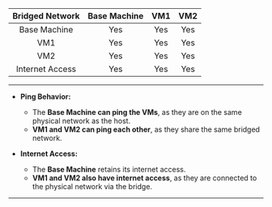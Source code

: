 | **Bridged Network** | Base Machine | VM1 | VM2 |
| :-----------------: | :----------: | :-: | :-: |
|    Base Machine     |     Yes      | Yes | Yes |
|         VM1         |     Yes      | Yes | Yes |
|         VM2         |     Yes      | Yes | Yes |
|   Internet Access   |     Yes      | Yes | Yes |

---

- **Ping Behavior:**
    
    - The **Base Machine can ping the VMs**, as they are on the same physical network as the host.
    - **VM1 and VM2 can ping each other**, as they share the same bridged network.
- **Internet Access:**
    
    - The **Base Machine** retains its internet access.
    - **VM1 and VM2 also have internet access**, as they are connected to the physical network via the bridge.

---